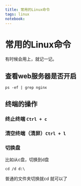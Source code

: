 ```yaml
---
title: 常用的Linux命令
tags: linux
notebook:
---
```

# 常用的Linux命令
有时候会用上，就记一记。

## 查看web服务器是否开启
```
ps -ef | grep nginx
```
## 终端的操作
### 终止终端 `Ctrl + c`
### 清空终端（清屏）`Ctrl + l`

### 切换盘
比如从c盘，切换到d盘
```
cd /d d:\
```
普通的文件夹切换就cd 就可以了


